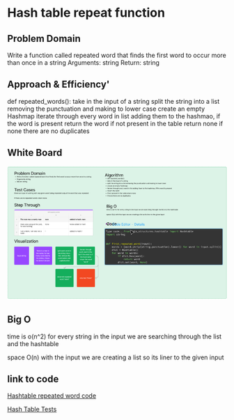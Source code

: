 # Hash table repeat function

## Problem Domain

Write a function called repeated word that finds the first word to occur more than once in a string
Arguments: string
Return: string

## Approach & Efficiency'

def repeated_words():
take in the input of a string 
split the string into a list removing the punctuation and making to lower case
create an empty Hashmap
iterate through every word in list adding them to the hashmao, if the word is present
return the word
if not present in the table return none
if none there are no duplicates

## White Board

![Hash Table Whiteboard](hastable_repeat.png)

## Big O
time is o(n^2) for every string in the input we are searching through the list and the hashtable

space O(n) with the input we are creating a list so its liner to the given input

## link to code

[Hashtable repeated word code](../../code_challenges/hashtable_repeated_word.py)

[Hash Table Tests](../../tests/code_challenges/test_hashtable_repeated_word.py)
